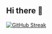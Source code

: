 ## Hi there 👋
<a href="https://git.io/streak-stats"><img src="https://github-readme-streak-stats.herokuapp.com?user=Majdzed&theme=blue-navy&hide_border=true" alt="GitHub Streak" /></a>
<!--
**Majdzed/Majdzed** is a ✨ _special_ ✨ repository because its `README.md` (this file) appears on your GitHub profile.

Here are some ideas to get you started:<a href="https://git.io/streak-stats"><img src="https://github-readme-streak-stats.herokuapp.com?user=Majdzed&theme=blue-navy&hide_border=true" alt="GitHub Streak" /></a>

- 🔭 I’m currently working on ...
- 🌱 I’m currently learning ...
- 👯 I’m looking to collaborate on ...
- 🤔 I’m looking for help with ...
- 💬 Ask me about ...
- 📫 How to reach me: ...
- 😄 Pronouns: ...
- ⚡ Fun fact: ...
-->
